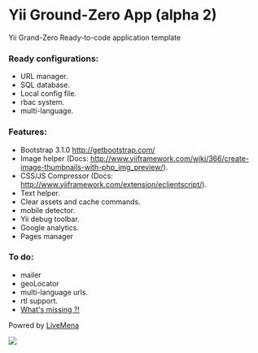 Yii Ground-Zero App (alpha 2)
=========
Yii Grand-Zero Ready-to-code application template

### Ready configurations:
- URL manager.
- SQL database.
- Local config file.
- rbac system.
- multi-language.

### Features:
- Bootstrap 3.1.0 http://getbootstrap.com/
- Image helper (Docs: http://www.yiiframework.com/wiki/366/create-image-thumbnails-with-php_img_preview/).
- CSS/JS Compressor (Docs: http://www.yiiframework.com/extension/eclientscript/).
- Text helper.
- Clear assets and cache commands.
- mobile detector.
- Yii debug toolbar.
- Google analytics.
- Pages manager

### To do:
- mailer
- geoLocator
- multi-language urls.
- rtl support.
- [What's missing ?!](https://github.com/livemena/Yii-GZero/issues/new)

Powred by [LiveMena](http://livemena.com/)

![](http://livemena.com/img/logo-b1.png)
